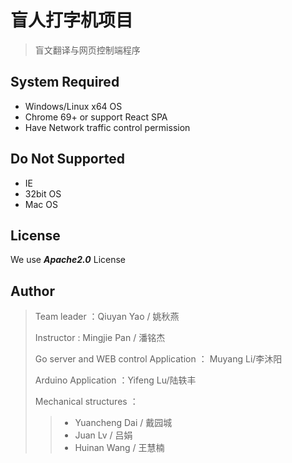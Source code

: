 # 盲人打字机项目

> 盲文翻译与网页控制端程序

## System Required
* Windows/Linux x64 OS
* Chrome 69+ or support React SPA
* Have Network traffic control permission
## Do Not Supported
* IE
* 32bit OS
* Mac OS
## License
We use ***Apache2.0*** License

## Author
> Team leader ：Qiuyan Yao / 姚秋燕
>
> Instructor : Mingjie Pan / 潘铭杰
>
> Go server and WEB control Application ： Muyang Li/李沐阳
> 
> Arduino Application ：Yifeng Lu/陆轶丰
>
> Mechanical structures ： 
> > * Yuancheng Dai / 戴园城
> > * Juan Lv / 吕娟
> > * Huinan Wang / 王慧楠

